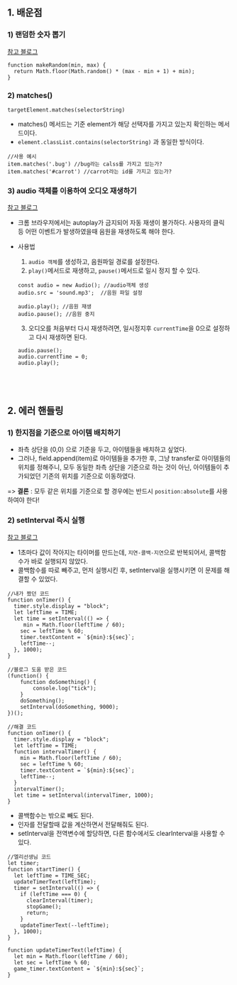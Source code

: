 ## 1. 배운점

### 1) 랜덤한 숫자 뽑기

[참고 블로그](https://velog.io/@mementomori/Javascript-%EC%B5%9C%EC%86%8C-%EC%B5%9C%EB%8C%80%EA%B0%92-%EC%82%AC%EC%9D%B4%EC%9D%98-%EB%9E%9C%EB%8D%A4-%EC%88%AB%EC%9E%90-%EB%BD%91%EA%B8%B0)

```
function makeRandom(min, max) {
  return Math.floor(Math.random() * (max - min + 1) + min);
}
```

### 2) matches()

```
targetElement.matches(selectorString)
```

- matches() 메서드는 기준 element가 해당 선택자를 가지고 있는지 확인하는 메서드이다.
- `element.classList.contains(selectorString)` 과 동일한 방식이다.

```
//사용 예시
item.matches('.bug') //bug라는 calss를 가지고 있는가?
item.matches('#carrot') //carrot라는 id를 가지고 있는가?
```

### 3) audio 객체를 이용하여 오디오 재생하기

[참고 블로그](https://curryyou.tistory.com/337)

- 크롬 브라우저에서는 autoplay가 금지되어 자동 재생이 불가하다. 사용자의 클릭 등 어떤 이벤트가 발생하였을때 음원을 재생하도록 해야 한다.
- 사용법

  1. `audio 객체`를 생성하고, 음원파일 경로를 설정한다.
  2. `play()`메서드로 재생하고, `pause()`메서드로 일시 정지 할 수 있다.

  ```
  const audio = new Audio(); //audio객체 생성
  audio.src = 'sound.mp3';  //음원 파일 설정

  audio.play(); //음원 재생
  audio.pause(); //음원 중지

  ```

  3. 오디오를 처음부터 다시 재생하려면, 일시정지후 `currentTime`을 0으로 설정하고 다시 재생하면 된다.

  ```
  audio.pause();
  audio.currentTime = 0;
  audio.play();
  ```

## <br/>

## 2. 에러 핸들링

### 1) 한지점을 기준으로 아이템 배치하기

- 좌측 상단을 (0,0) 으로 기준을 두고, 아이템들을 배치하고 싶었다.
- 그러나, field.append(item)로 아이템들을 추가한 후, 그냥 transfer로 아이템들의 위치를 정해주니, 모두 동일한 좌측 상단을 기준으로 하는 것이 아닌, 아이템들이 추가되었던 기존의 위치를 기준으로 이동하였다.

=> **결론** : 모두 같은 위치를 기준으로 할 경우에는 반드시 `position:absolute`를 사용하여야 한다!

### 2) setInterval 즉시 실행

[참고 블로그](https://velog.io/@lize/setInterval-%EC%A7%80%EC%97%B0-%EC%97%86%EC%9D%B4-%EC%8B%A4%ED%96%89%EC%A6%89%EC%8B%9C-%EC%8B%A4%ED%96%89)

- 1초마다 값이 작아지는 타이머를 만드는데, `지연-콜백-지연`으로 반복되어서, 콜백함수가 바로 실행되지 않았다.
- 콜백함수를 따로 빼주고, 먼저 실행시킨 후, setInterval을 실행시키면 이 문제를 해결할 수 있었다.

```
//내가 짰던 코드
function onTimer() {
  timer.style.display = "block";
  let leftTime = TIME;
  let time = setInterval(() => {
     min = Math.floor(leftTime / 60);
    sec = leftTime % 60;
    timer.textContent = `${min}:${sec}`;
    leftTime--;
  }, 1000);
}
```

```
//블로그 도움 받은 코드
(function() {
    function doSomething() {
        console.log("tick");
    }
    doSomething();
    setInterval(doSomething, 9000);
})();

```

```
//해결 코드
function onTimer() {
  timer.style.display = "block";
  let leftTime = TIME;
  function intervalTimer() {
    min = Math.floor(leftTime / 60);
    sec = leftTime % 60;
    timer.textContent = `${min}:${sec}`;
    leftTime--;
  }
  intervalTimer();
  let time = setInterval(intervalTimer, 1000);
}
```

- 콜백함수는 밖으로 빼도 된다.
- 인자를 전달할때 값을 계산하면서 전달해줘도 된다.
- setInterval을 전역변수에 할당하면, 다른 함수에서도 clearInterval을 사용할 수 있다.

```
//엘리선생님 코드
let timer;
function startTimer() {
  let leftTime = TIME_SEC;
  updateTimerText(leftTime);
  timer = setInterval(() => {
    if (leftTime === 0) {
      clearInterval(timer);
      stopGame();
      return;
    }
    updateTimerText(--leftTime);
  }, 1000);
}

function updateTimerText(leftTime) {
  let min = Math.floor(leftTime / 60);
  let sec = leftTime % 60;
  game_timer.textContent = `${min}:${sec}`;
}
```
